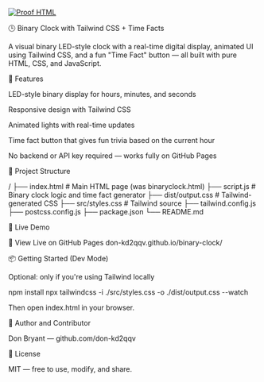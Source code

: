 [![Proof HTML](https://github.com/DON-KD2QQV/binary-clock/actions/workflows/proof-html.yml/badge.svg)](https://github.com/DON-KD2QQV/binary-clock/actions/workflows/proof-html.yml)

🕒 Binary Clock with Tailwind CSS + Time Facts

A visual binary LED-style clock with a real-time digital display, animated UI using Tailwind CSS, and a fun "Time Fact" button — all built with pure HTML, CSS, and JavaScript.

🌟 Features

LED-style binary display for hours, minutes, and seconds

Responsive design with Tailwind CSS

Animated lights with real-time updates

Time fact button that gives fun trivia based on the current hour

No backend or API key required — works fully on GitHub Pages

📁 Project Structure

/
├── index.html          # Main HTML page (was binaryclock.html)
├── script.js           # Binary clock logic and time fact generator
├── dist/output.css     # Tailwind-generated CSS
├── src/styles.css      # Tailwind source
├── tailwind.config.js
├── postcss.config.js
├── package.json
└── README.md

🚀 Live Demo

🔗 View Live on GitHub Pages
   don-kd2qqv.github.io/binary-clock/

📦 Getting Started (Dev Mode)

Optional: only if you're using Tailwind locally

npm install
npx tailwindcss -i ./src/styles.css -o ./dist/output.css --watch

Then open index.html in your browser.

👤 Author and Contributor

Don Bryant — github.com/don-kd2qqv

📄 License

MIT — free to use, modify, and share.
